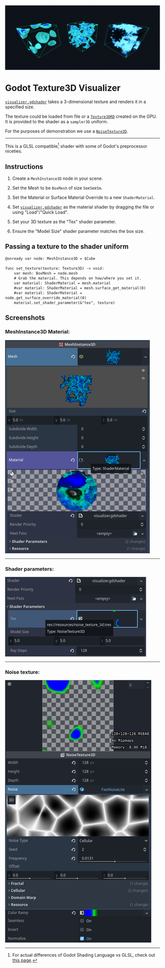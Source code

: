 ![Godot Texture3D Visualizer](/assets/hero.png)

# Godot Texture3D Visualizer

[`visualizer.gdshader`](visualizer.gdshader) takes a 3-dimensional texture and renders it in a specified size.

The texture could be loaded from file or a [`Texture3DRD`](https://docs.godotengine.org/en/stable/classes/class_texture3drd.html) created on the GPU. It is provided to the shader as a `sampler3D` uniform.

For the purposes of demonstration we use a [`NoiseTexture3D`](https://docs.godotengine.org/en/stable/classes/class_noisetexture3d.html).

---

This is a GLSL compatible[^1] shader with some of Godot's preprocessor niceties.

[^1]: For actual differences of Godot Shading Language vs GLSL, check out [this page](https://docs.godotengine.org/en/stable/tutorials/shaders/converting_glsl_to_godot_shaders.html#doc-converting-glsl-to-godot-shaders).

## Instructions

1. Create a `MeshInstance3D` node in your scene.

2. Set the Mesh to be `BoxMesh` of size `5m`x`5m`x`5m`.

3. Set the Material or Surface Material Override to a new `ShaderMaterial`.

4. Set [`visualizer.gdshader`](visualizer.gdshader) as the material shader by dragging the file or using "Load"/"Quick Load".

5. Set your 3D texture as the "Tex" shader parameter.

6. Ensure the "Model Size" shader parameter matches the box size.

## Passing a texture to the shader uniform

```gdscript
@onready var node: MeshInstance3D = $Cube

func set_texture(texture: Texture3D) -> void:
	var mesh: BoxMesh = node.mesh
	# Grab the material. This depends on how/where you set it.
	var material: ShaderMaterial = mesh.material
	#var material: ShaderMaterial = mesh.surface_get_material(0)
	#var material: ShaderMaterial = node.get_surface_override_material(0)
	material.set_shader_parameter(&"tex", texture)
```

## Screenshots

### MeshInstance3D Material:

![Screenshots of MeshInstance3D Material](/assets/mesh_instance_3d.png)

---

### Shader parameters:

![Screenshots of Shader Parameters](/assets/shader_parameters.png)

---

### Noise texture:

![Screenshots of NoiseTexture3D](/assets/noise_texture_3d.png)

